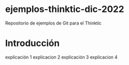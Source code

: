 # ejemplos-thinktic-dic-2022

Repositorio de ejemplos de Git para el Thinktic

# Introducción
explicación 1
explicacion 2
explicación 3
explicacion 4